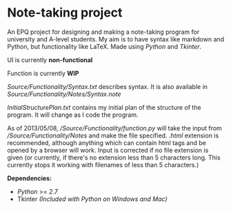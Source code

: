 Note-taking project
===================

An EPQ project for designing and making a note-taking program for university and A-level students. My aim is to have syntax like markdown and Python, but functionality like LaTeX.
Made using *Python* and *Tkinter*.

UI is currently **non-functional**

Function is currently **WIP**

*Source/Functionality/Syntax.txt* describes syntax. It is also available in *Source/Functionality/Notes/Syntax.note*

*InitialStructurePlan.txt* contains my initial plan of the structure of the program. It will change as I code the program.

As of 2013/05/08, */Source/Functionality/function.py* will take the input from */Source/Functionality/Notes* and make the file specified. *.html* extension is recommended, although anything which can contain html tags and be opened by a browser will work.
Input is corrected if no file extension is given (or currently, if there's no extension less than 5 characters long. This currently stops it working with filenames of less than 5 characters.)


**Dependencies:**
* *Python* >= *2.7*
* Tkinter *(Included with Python on Windows and Mac)*
